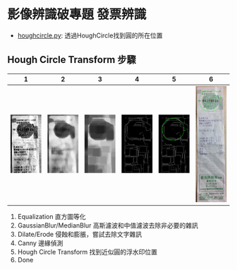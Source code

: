 # 影像辨識破專題 發票辨識

* [houghcircle.py](./houghcircle.py): 透過HoughCircle找到圓的所在位置

## Hough Circle Transform 步驟

| 1 | 2 | 3 | 4 | 5 | 6 |
|---|---|---|---|---|---|
|<img src="./misc/init.png" width="200px">|<img src="./misc/medianblur.png" width="200px">|<img src="./misc/erode.png" width="200px">|<img src="./misc/canny.png" width="200px">|<img src="./misc/canny_result.png" width="200px">|<img src="./misc/result.png" width="200px">|

1. Equalization 直方圖等化
2. GaussianBlur/MedianBlur 高斯濾波和中值濾波去除非必要的雜訊
3. Dilate/Erode 侵蝕和膨脹，嘗試去除文字雜訊
4. Canny 邊緣偵測
5. Hough Circle Transform 找到近似圓的浮水印位置
6. Done

